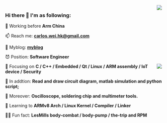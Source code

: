 <!--
**carloscn/carloscn** is a ✨ _special_ ✨ repository because its `README.md` (this file) appears on your GitHub profile.
-->

<img align="right" src="https://github-readme-stats.vercel.app/api?username=carloscn&show_icons=true&theme=default">


### Hi there 👋  I'm as following:

🔭 Working before **Arm China**

📫 Reach me: **carlos.wei.hk@gmail.com**

💬 Myblog: **[myblog](https://github.com/carloscn/blog)**

😈 Position: **Software Engineer**

<img align="right" src="https://user-images.githubusercontent.com/16836611/162155274-d558e446-2b76-4834-93d9-96d60c9a50c7.jpeg">

🧱 Focusing on **C / C++ / Embedded / Qt / Linux / ARM assembly / IoT device / Security**

🧱 In addtion: **Read and draw circuit diagram, matlab simulation and python script;**

🧱 Moreover: **Oscilloscope, soldering chip and multimeter tools.**

🌱 Learning to **ARMv8 Arch / Linux Kernel / Compiler / Linker**

🏃🏻 Fun fact: **LesMills body-combat / body-pump / the-trip and RPM**
